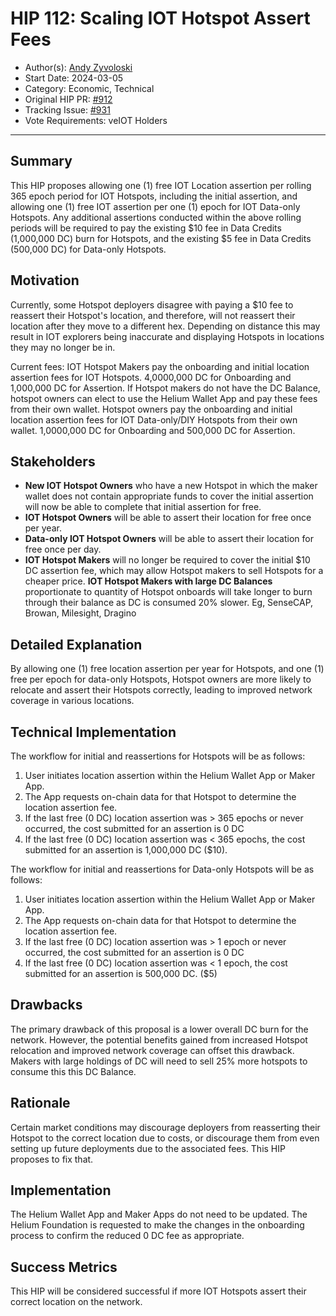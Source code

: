 # HIP 112: Scaling IOT Hotspot Assert Fees

- Author(s): [Andy Zyvoloski](https://github.com/heatedlime)
- Start Date: 2024-03-05
- Category: Economic, Technical
- Original HIP PR: [#912](https://github.com/helium/HIP/pull/912)
- Tracking Issue: [#931](https://github.com/helium/HIP/issues/931)
- Vote Requirements: veIOT Holders

---

## Summary

This HIP proposes allowing one (1) free IOT Location assertion per rolling 365 epoch period for IOT Hotspots, including the initial assertion, and allowing one (1) free IOT assertion per one (1) epoch for IOT Data-only Hotspots. Any additional assertions conducted within the above rolling periods will be required to pay the existing $10 fee in Data Credits (1,000,000 DC) burn for Hotspots, and the existing $5 fee in Data Credits (500,000 DC) for Data-only Hotspots. 

## Motivation

Currently, some Hotspot deployers disagree with paying a $10 fee to reassert their Hotspot's location, and therefore, will not reassert their location after they move to a different hex. Depending on distance this may result in IOT explorers being inaccurate and displaying Hotspots in locations they may no longer be in.  

Current fees:
IOT Hotspot Makers pay the onboarding and initial location assertion fees for IOT Hotspots. 4,0000,000 DC for Onboarding and 1,000,000 DC for Assertion.
If Hotspot makers do not have the DC Balance, hotspot owners can elect to use the Helium Wallet App and pay these fees from their own wallet.
Hotspot owners pay the onboarding and initial location assertion fees for IOT Data-only/DIY  Hotspots from their own wallet. 1,0000,000 DC for Onboarding and 500,000 DC for Assertion.

## Stakeholders

- **New IOT Hotspot Owners** who have a new Hotspot in which the maker wallet does not contain appropriate funds to cover the initial assertion will now be able to complete that initial assertion for free.
- **IOT Hotspot Owners** will be able to assert their location for free once per year.
- **Data-only IOT Hotspot Owners** will be able to assert their location for free once per day.
- **IOT Hotspot Makers** will no longer be required to cover the initial $10 DC assertion fee, which may allow Hotspot makers to sell Hotspots for a cheaper price.
  **IOT Hotspot Makers with large DC Balances** proportionate to quantity of Hotspot onboards will take longer to burn through their balance as DC is consumed 20% slower. Eg, SenseCAP, Browan, Milesight, Dragino

## Detailed Explanation
By allowing one (1) free location assertion per year for Hotspots, and one (1) free per epoch for data-only Hotspots, Hotspot owners are more likely to relocate and assert their Hotspots correctly, leading to improved network coverage in various locations. 

## Technical Implementation

The workflow for initial and reassertions for Hotspots will be as follows:

1. User initiates location assertion within the Helium Wallet App or Maker App.
2. The App requests on-chain data for that Hotspot to determine the location assertion fee.
3. If the last free (0 DC) location assertion was > 365 epochs or never occurred, the cost submitted for an assertion is 0 DC
4. If the last free (0 DC) location assertion was < 365 epochs, the cost submitted for an assertion is 1,000,000 DC ($10).

The workflow for initial and reassertions for Data-only Hotspots will be as follows:

1. User initiates location assertion within the Helium Wallet App or Maker App.
2. The App requests on-chain data for that Hotspot to determine the location assertion fee.
3. If the last free (0 DC) location assertion was > 1 epoch or never occurred, the cost submitted for an assertion is 0 DC
4. If the last free (0 DC) location assertion was < 1 epoch, the cost submitted for an assertion is 500,000 DC. ($5)


## Drawbacks

The primary drawback of this proposal is a lower overall DC burn for the network. However, the potential benefits gained from increased Hotspot relocation and improved network coverage can offset this drawback.
Makers with large holdings of DC will need to sell 25% more hotspots to consume this this DC Balance.

## Rationale

Certain market conditions may discourage deployers from reasserting their Hotspot to the correct location due to costs, or discourage them from even setting up future deployments due to the associated fees. This HIP proposes to fix that.

## Implementation

The Helium Wallet App and Maker Apps do not need to be updated. 
The Helium Foundation is requested to make the changes in the onboarding process to confirm the reduced 0 DC fee as appropriate.

## Success Metrics
This HIP will be considered successful if more IOT Hotspots assert their correct location on the network.

